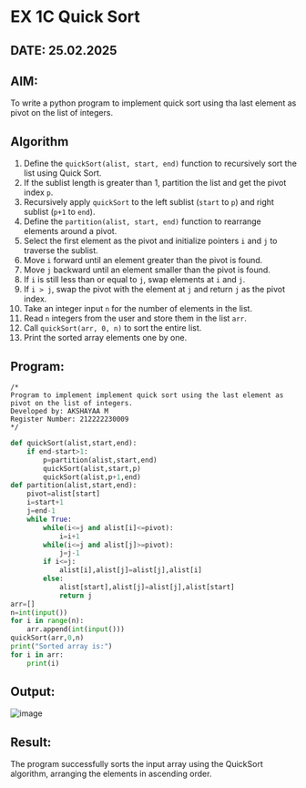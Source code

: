 # EX 1C Quick Sort
## DATE: 25.02.2025
## AIM:
To write a python program to implement quick sort using tha last element as pivot on the list of integers.

## Algorithm  
1. Define the `quickSort(alist, start, end)` function to recursively sort the list using Quick Sort.  
2. If the sublist length is greater than 1, partition the list and get the pivot index `p`.  
3. Recursively apply `quickSort` to the left sublist (`start` to `p`) and right sublist (`p+1` to `end`).  
4. Define the `partition(alist, start, end)` function to rearrange elements around a pivot.  
5. Select the first element as the pivot and initialize pointers `i` and `j` to traverse the sublist.  
6. Move `i` forward until an element greater than the pivot is found.  
7. Move `j` backward until an element smaller than the pivot is found.  
8. If `i` is still less than or equal to `j`, swap elements at `i` and `j`.  
9. If `i > j`, swap the pivot with the element at `j` and return `j` as the pivot index.  
10. Take an integer input `n` for the number of elements in the list.  
11. Read `n` integers from the user and store them in the list `arr`.  
12. Call `quickSort(arr, 0, n)` to sort the entire list.  
13. Print the sorted array elements one by one.  

## Program:
```
/*
Program to implement implement quick sort using the last element as pivot on the list of integers.
Developed by: AKSHAYAA M
Register Number: 212222230009 
*/
```
```python
def quickSort(alist,start,end):
    if end-start>1:
        p=partition(alist,start,end)
        quickSort(alist,start,p)
        quickSort(alist,p+1,end)
def partition(alist,start,end):
    pivot=alist[start]
    i=start+1
    j=end-1
    while True:
        while(i<=j and alist[i]<=pivot):
            i=i+1
        while(i<=j and alist[j]>=pivot):
            j=j-1
        if i<=j:
            alist[i],alist[j]=alist[j],alist[i]
        else:
            alist[start],alist[j]=alist[j],alist[start]
            return j
arr=[]
n=int(input())
for i in range(n):
    arr.append(int(input()))
quickSort(arr,0,n)
print("Sorted array is:")
for i in arr:
    print(i)
```

## Output:

![image](https://github.com/user-attachments/assets/5ceb9ce3-5c77-433b-9749-0013261e2a45)


## Result:
The program successfully sorts the input array using the QuickSort algorithm, arranging the elements in ascending order.
